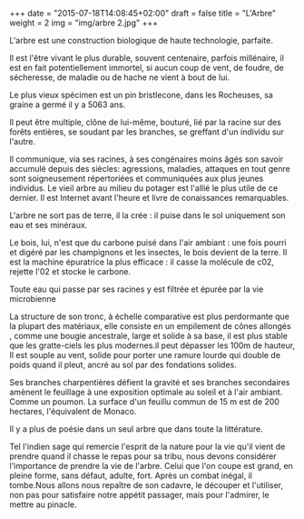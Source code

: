+++
date = "2015-07-18T14:08:45+02:00"
draft = false
title = "L'Arbre"
weight = 2
img = "img/arbre 2.jpg"
+++


L'arbre est une construction biologique de haute technologie, parfaite.

Il est l'être vivant le plus durable, souvent centenaire, parfois millénaire, il est en fait potentiellement immortel, si aucun coup de vent, de foudre, de sécheresse, de maladie ou de hache ne vient à bout de lui.

Le plus vieux spécimen est un pin bristlecone, dans les Rocheuses, sa graine a germé il y a 5063 ans.

Il peut être multiple, clône de lui-même, bouturé, lié par la racine sur des forêts entières, se soudant par les branches, se greffant d'un individu sur l'autre.

Il communique, via ses racines, à ses congénaires moins âgés son savoir accumulé depuis des siècles: agressions, maladies, attaques en tout genre sont soigneusement répertoriées et communiquées aux plus jeunes individus. Le vieil arbre au milieu du potager est l'allié le plus utile de ce dernier.
Il est Internet avant l'heure et livre de conaissances remarquables.

L'arbre ne sort pas de terre, il la crée : il puise dans le sol uniquement son eau et ses minéraux.

Le bois, lui, n'est que du carbone puisé dans l'air ambiant : une fois pourri et digéré par les champignons et les insectes, le bois devient de la terre.
Il est la machine épuratrice la plus efficace : il casse la molécule de c02, rejette l'02 et stocke le carbone.

Toute eau qui passe par ses racines y est filtrée et épurée par la vie microbienne


La structure de son tronc, à échelle comparative est plus perdormante que la plupart des matériaux, elle consiste en un empilement de cônes allongés , comme une bougie ancestrale, large et solide à sa base, il est plus stable que les gratte-ciels les plus modernes.il peut dépasser les 100m de hauteur, Il est souple au vent, solide pour porter une ramure lourde qui double de poids quand il pleut, ancré au sol par des fondations solides.

Ses branches charpentières défient la gravité et ses branches secondaires amènent le feuillage à une exposition optimale au soleil et à l'air ambiant. Comme un poumon. La surface d'un feuillu commun de 15 m est de 200 hectares, l'équivalent de Monaco. 


Il y a plus de poésie dans un seul arbre que dans toute la littérature.

Tel l'indien sage qui remercie l'esprit de la nature pour la vie qu'il vient de prendre quand il chasse le repas pour sa tribu, nous devons considérer l'importance de prendre la vie de l'arbre. Celui que l'on coupe est grand, en pleine forme, sans défaut, adulte, fort. Après un combat inégal, il tombe.Nous allons nous repaître de son cadavre, le découper et l'utiliser, non pas pour satisfaire notre appétit passager, mais pour l'admirer, le mettre au pinacle.

